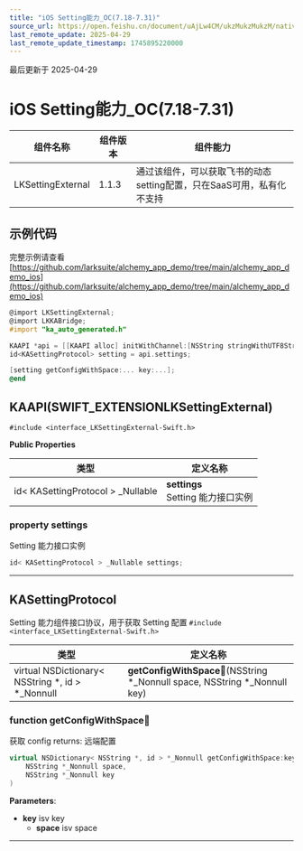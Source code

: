 ```yaml
---
title: "iOS Setting能力_OC(7.18-7.31)"
source_url: https://open.feishu.cn/document/uAjLw4CM/ukzMukzMukzM/native-integration/open-scene-introduction/capability-components/setting-ability/ios-settingexternal_oc/ios-settingexternal_oc-718
last_remote_update: 2025-04-29
last_remote_update_timestamp: 1745895220000
---
```

最后更新于 2025-04-29

# iOS Setting能力_OC(7.18-7.31) 

|组件名称 | 组件版本 | 组件能力 |
| ---- | ------ | -------- |
| LKSettingExternal | 1.1.3 | 通过该组件，可以获取飞书的动态setting配置，只在SaaS可用，私有化不支持 |

## 示例代码

完整示例请查看 [https://github.com/larksuite/alchemy_app_demo/tree/main/alchemy_app_demo_ios](https://github.com/larksuite/alchemy_app_demo/tree/main/alchemy_app_demo_ios)

```objectivec
@import LKSettingExternal;
@import LKKABridge;
#import "ka_auto_generated.h"

KAAPI *api = [[KAAPI alloc] initWithChannel:[NSString stringWithUTF8String:getChannel()]];
id<KASettingProtocol> setting = api.settings;

[setting getConfigWithSpace:... key:...];
@end
```

## KAAPI(SWIFT_EXTENSIONLKSettingExternal)

`#include <interface_LKSettingExternal-Swift.h>`

**Public Properties**

|       类型      | 定义名称        |
| -------------- | -------------- |
| id< KASettingProtocol > _Nullable | **settings** <br>Setting 能力接口实例  |

### **property settings**

Setting 能力接口实例 
```cpp
id< KASettingProtocol > _Nullable settings;
```

-------------------------------

## KASettingProtocol

Setting 能力组件接口协议，用于获取 Setting 配置 
`#include <interface_LKSettingExternal-Swift.h>`

|        类型     | 定义名称           |
| -------------- | -------------- |
| virtual NSDictionary< NSString *, id > *_Nonnull | **getConfigWithSpace:key:**(NSString *_Nonnull space, NSString *_Nonnull key) |

### **function getConfigWithSpace:key:**

获取 config 
returns: 远端配置 

```cpp
virtual NSDictionary< NSString *, id > *_Nonnull getConfigWithSpace:key:(
    NSString *_Nonnull space,
    NSString *_Nonnull key
)
```

**Parameters**: 

* **key** isv key
  * **space** isv space

-------------------------------
